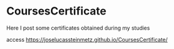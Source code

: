 # CoursesCertificate
Here I post some certificates obtained during my studies

access https://joselucassteinmetz.github.io/CoursesCertificate/
